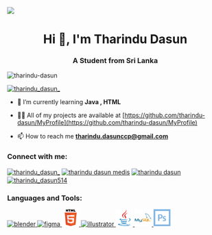 <img src="https://learnwithshikha.com/wp-content/uploads/2021/01/web-deve.png">
<h1 align="center">Hi 👋, I'm Tharindu Dasun</h1>
<h3 align="center">A Student from Sri Lanka</h3>

<p align="left"> <img src="https://komarev.com/ghpvc/?username=tharindu-dasun&label=Profile%20views&color=0e75b6&style=flat" alt="tharindu-dasun" /> </p>

<p align="left"> <a href="https://twitter.com/tharindu_dasun_" target="blank"><img src="https://img.shields.io/twitter/follow/tharindu_dasun_?logo=twitter&style=for-the-badge" alt="tharindu_dasun_" /></a> </p>

- 🌱 I’m currently learning **Java , HTML**

- 👨‍💻 All of my projects are available at [https://github.com/tharindu-dasun/MyProfile](https://github.com/tharindu-dasun/MyProfile)

- 📫 How to reach me **tharindu.dasunccp@gmail.com**

<h3 align="left">Connect with me:</h3>
<p align="left">
<a href="https://twitter.com/tharindu_dasun_" target="blank"><img align="center" src="https://raw.githubusercontent.com/rahuldkjain/github-profile-readme-generator/master/src/images/icons/Social/twitter.svg" alt="tharindu_dasun_" height="30" width="40" /></a>
<a href="https://linkedin.com/in/tharindu dasun medis" target="blank"><img align="center" src="https://raw.githubusercontent.com/rahuldkjain/github-profile-readme-generator/master/src/images/icons/Social/linked-in-alt.svg" alt="tharindu dasun medis" height="30" width="40" /></a>
<a href="https://fb.com/tharindu dasun" target="blank"><img align="center" src="https://raw.githubusercontent.com/rahuldkjain/github-profile-readme-generator/master/src/images/icons/Social/facebook.svg" alt="tharindu dasun" height="30" width="40" /></a>
<a href="https://instagram.com/tharindu_dasun514" target="blank"><img align="center" src="https://raw.githubusercontent.com/rahuldkjain/github-profile-readme-generator/master/src/images/icons/Social/instagram.svg" alt="tharindu_dasun514" height="30" width="40" /></a>
</p>

<h3 align="left">Languages and Tools:</h3>
<p align="left"> <a href="https://www.blender.org/" target="_blank" rel="noreferrer"> <img src="https://download.blender.org/branding/community/blender_community_badge_white.svg" alt="blender" width="40" height="40"/> </a> <a href="https://www.figma.com/" target="_blank" rel="noreferrer"> <img src="https://www.vectorlogo.zone/logos/figma/figma-icon.svg" alt="figma" width="40" height="40"/> </a> <a href="https://www.w3.org/html/" target="_blank" rel="noreferrer"> <img src="https://raw.githubusercontent.com/devicons/devicon/master/icons/html5/html5-original-wordmark.svg" alt="html5" width="40" height="40"/> </a> <a href="https://www.adobe.com/in/products/illustrator.html" target="_blank" rel="noreferrer"> <img src="https://www.vectorlogo.zone/logos/adobe_illustrator/adobe_illustrator-icon.svg" alt="illustrator" width="40" height="40"/> </a> <a href="https://www.java.com" target="_blank" rel="noreferrer"> <img src="https://raw.githubusercontent.com/devicons/devicon/master/icons/java/java-original.svg" alt="java" width="40" height="40"/> </a> <a href="https://www.mysql.com/" target="_blank" rel="noreferrer"> <img src="https://raw.githubusercontent.com/devicons/devicon/master/icons/mysql/mysql-original-wordmark.svg" alt="mysql" width="40" height="40"/> </a> <a href="https://www.photoshop.com/en" target="_blank" rel="noreferrer"> <img src="https://raw.githubusercontent.com/devicons/devicon/master/icons/photoshop/photoshop-line.svg" alt="photoshop" width="40" height="40"/> </a> </p>

<!--
**tharindu-dasun/tharindu-dasun** is a ✨ _special_ ✨ repository because its `README.md` (this file) appears on your GitHub profile.

Here are some ideas to get you started:

- 🔭 I’m currently working on ...
- 🌱 I’m currently learning ...
- 👯 I’m looking to collaborate on ...
- 🤔 I’m looking for help with ...
- 💬 Ask me about ...
- 📫 How to reach me: ...
- 😄 Pronouns: ...
- ⚡ Fun fact: ...
-->
